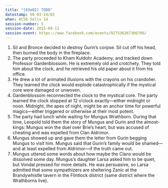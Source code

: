 ```yaml
---
title: "[03e02] TODO"
datestamp: 50-03-14/02
when: AC50 Solis 14
session-number: 5
session-date: 2015-09-11
session-event: https://www.facebook.com/events/927536267306706/
---
```


1. Sil and Bronce decided to destroy Gurin’s corpse. Sil cut off his head, then burned the body in the fireplace.
2. The party proceeded to Kham Kuldohr Academy, and tracked down Professor Gardenblossom. He is extremely old and crotchety. They told him about the clock, and he retrieved his old paper about it from his office.
3. He drew a lot of animated illusions with the crayons on his crandolier. They learned the clock would explode catastrophically if the mystical core were damaged or unwoven.
4. Gardenblossom reconnected the clock to the mystical core. The party learned the clock stopped at 12 o’clock exactly—either midnight or noon. Midnight, the apex of night, might be an anchor time for powerful magics—either triggered or otherwise at their most potent.
5. The party had lunch while waiting for Mungus Wrathborn. During that time, Leopold told them the story of Mungus and Gurin and the almost-kings: Mungus won the duel over Brie’s heart, but was accused of cheating and was expelled from Clan Aldrimor.
6. Mungus showed up and gave them the letter from Gurin begging Mungus to visit him. Mungus said that Gurin’s family would be shamed—and at least expelled from Aldrimor—if the truth came out.
7. Mungus uttered some words about how maybe the Clans would be dissolved some day. Mungus’s daughter Larsa asked him to be quiet, but Vondal pressed for more details. He was persuasive, so Larsa admitted that some sympathizers are sheltering Zanic at the Brandywhistle tavern in the Flintlock district (same district where the Wrathborns live).
